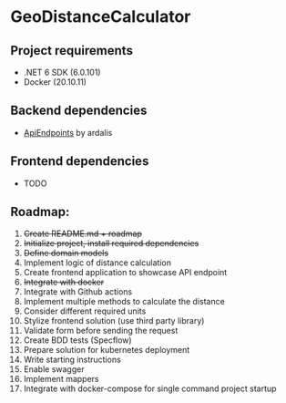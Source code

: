 # GeoDistanceCalculator

## Project requirements
- .NET 6 SDK (6.0.101)
- Docker (20.10.11)

## Backend dependencies
- [ApiEndpoints](https://github.com/ardalis/ApiEndpoints) by ardalis

## Frontend dependencies
- TODO

## Roadmap:

1. ~~Create README.md + roadmap~~
2. ~~Initialize project, install required dependencies~~
3. ~~Define domain models~~
4. Implement logic of distance calculation
5. Create frontend application to showcase API endpoint
6. ~~Integrate with docker~~
7. Integrate with Github actions
8. Implement multiple methods to calculate the distance
9. Consider different required units
10. Stylize frontend solution (use third party library)
11. Validate form before sending the request
12. Create BDD tests (Specflow)
13. Prepare solution for kubernetes deployment
14. Write starting instructions
15. Enable swagger
16. Implement mappers
17. Integrate with docker-compose for single command project startup
